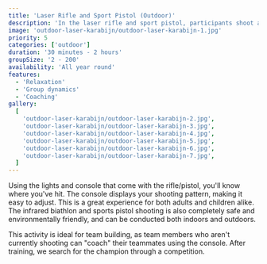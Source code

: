 ```yaml
---
title: 'Laser Rifle and Sport Pistol (Outdoor)'
description: 'In the laser rifle and sport pistol, participants shoot at a biathlon target using converted biathlon rifles'
image: 'outdoor-laser-karabijn/outdoor-laser-karabijn-1.jpg'
priority: 5
categories: ['outdoor']
duration: '30 minutes - 2 hours'
groupSize: '2 - 200'
availability: 'All year round'
features:
  - 'Relaxation'
  - 'Group dynamics'
  - 'Coaching'
gallery:
  [
    'outdoor-laser-karabijn/outdoor-laser-karabijn-2.jpg',
    'outdoor-laser-karabijn/outdoor-laser-karabijn-3.jpg',
    'outdoor-laser-karabijn/outdoor-laser-karabijn-4.jpg',
    'outdoor-laser-karabijn/outdoor-laser-karabijn-5.jpg',
    'outdoor-laser-karabijn/outdoor-laser-karabijn-6.jpg',
    'outdoor-laser-karabijn/outdoor-laser-karabijn-7.jpg',
  ]
---
```


Using the lights and console that come with the rifle/pistol, you'll know where you've hit. The console displays your shooting pattern, making it easy to adjust. This is a great experience for both adults and children alike. The infrared biathlon and sports pistol shooting is also completely safe and environmentally friendly, and can be conducted both indoors and outdoors.

This activity is ideal for team building, as team members who aren't currently shooting can "coach" their teammates using the console. After training, we search for the champion through a competition.
